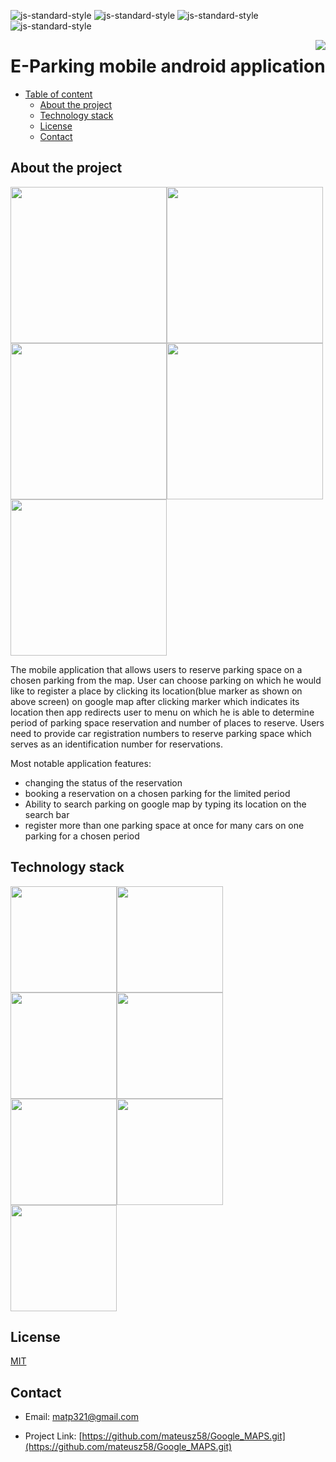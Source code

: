

![js-standard-style](https://img.shields.io/badge/code%20style-Google_Style-brightgreen.svg?style=flat)
![js-standard-style](https://img.shields.io/badge/build-passing-green)
![js-standard-style](https://img.shields.io/badge/release-v1.0.0-blue)
![js-standard-style](https://img.shields.io/badge/license-MIT-green)


<img src="https://i.ibb.co/C8W65x9/Screenshot-6.png" widththe  = 170 align="right" />

# E-Parking mobile android application

  - [Table of content](#table-ofapplications)
    - [About the project](#about-the-project)
    - [Technology stack](#technology-stack)
    - [License](#license)
    - [Contact](#contact)

## About the project
<div>
<img src="https://i.ibb.co/DM1w8cB/map.png" width=250><img src="https://i.ibb.co/GTDhbT8/login.png" width=250><img src="https://i.ibb.co/mqV7HZw/reservation-list.png" width=250><img src="https://i.ibb.co/XYbhdLG/reset.png" width=250><img src="https://i.ibb.co/TLFSKTV/car-reservations.png" width=250>
</div>

The mobile application that allows users to reserve parking space on a chosen parking from the map.
User can choose parking on which he would like to register a place by clicking its location(blue marker as shown on above screen) on google map after clicking marker which indicates its location then app redirects user to menu on which he is able to determine period of parking space reservation and number of places to reserve. Users need to provide car registration numbers to reserve parking space which serves as an identification number for reservations.


Most notable application features:
* changing the status of the reservation
* booking a reservation on a chosen parking for the limited period
* Ability to search parking on google map by typing its location on the search bar
* register more than one parking space at once for many cars on one parking for a chosen period
## Technology stack
<div>
<img src="https://miro.medium.com/max/881/1*J8sjpKQJswCKiPUYVefbgQ.jpeg" width="170"><img src="https://jules-grospeiller.fr/media/logo_competences/lang/json.png" width="170"><img src="https://i.ibb.co/J7j05yt/google-Maps.png" width="170"><img src="https://i.ibb.co/N2swTHR/okhttp3.png" width="170"><img src="https://i.ibb.co/3Tvsqht/retrofit.png" width="170"><img src="https://i.ibb.co/nsrX6TN/android.png" width="170"><img src="https://idroot.us/wp-content/uploads/2018/11/gradle-logo.png" width="170">

## License

[MIT](https://tldrlegal.com/license/mit-license)

## Contact

  - Email: matp321@gmail.com

- Project Link: [https://github.com/mateusz58/Google_MAPS.git](https://github.com/mateusz58/Google_MAPS.git)
